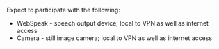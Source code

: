 Expect to participate with the following:
* WebSpeak - speech output device; local to VPN as well as internet access
* Camera - still image camera; local to VPN as well as internet access
